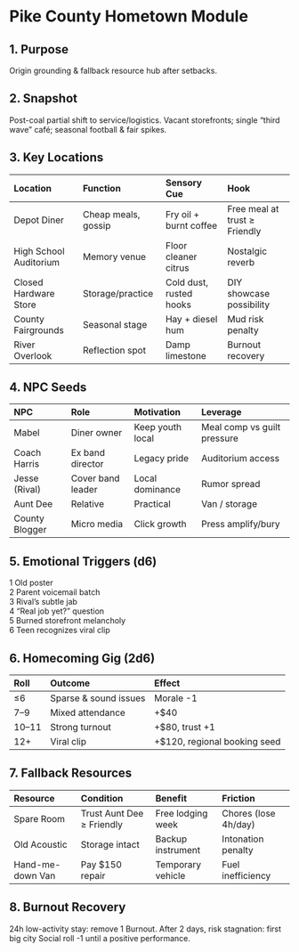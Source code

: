 # Pike County Hometown Module

## 1. Purpose
Origin grounding & fallback resource hub after setbacks.

## 2. Snapshot
Post-coal partial shift to service/logistics. Vacant storefronts; single “third wave” café; seasonal football & fair spikes.

## 3. Key Locations
| Location | Function | Sensory Cue | Hook |
| :---- | :---- | :---- | :---- |
| Depot Diner | Cheap meals, gossip | Fry oil + burnt coffee | Free meal at trust ≥ Friendly |
| High School Auditorium | Memory venue | Floor cleaner citrus | Nostalgic reverb |
| Closed Hardware Store | Storage/practice | Cold dust, rusted hooks | DIY showcase possibility |
| County Fairgrounds | Seasonal stage | Hay + diesel hum | Mud risk penalty |
| River Overlook | Reflection spot | Damp limestone | Burnout recovery |

## 4. NPC Seeds
| NPC | Role | Motivation | Leverage |
| :---- | :---- | :---- | :---- |
| Mabel | Diner owner | Keep youth local | Meal comp vs guilt pressure |
| Coach Harris | Ex band director | Legacy pride | Auditorium access |
| Jesse (Rival) | Cover band leader | Local dominance | Rumor spread |
| Aunt Dee | Relative | Practical | Van / storage |
| County Blogger | Micro media | Click growth | Press amplify/bury |

## 5. Emotional Triggers (d6)
1 Old poster  
2 Parent voicemail batch  
3 Rival’s subtle jab  
4 “Real job yet?” question  
5 Burned storefront melancholy  
6 Teen recognizes viral clip  

## 6. Homecoming Gig (2d6)
| Roll | Outcome | Effect |
| :---- | :---- | :---- |
| ≤6 | Sparse & sound issues | Morale -1 |
| 7–9 | Mixed attendance | +$40 |
| 10–11 | Strong turnout | +$80, trust +1 |
| 12+ | Viral clip | +$120, regional booking seed |

## 7. Fallback Resources
| Resource | Condition | Benefit | Friction |
| :---- | :---- | :---- | :---- |
| Spare Room | Trust Aunt Dee ≥ Friendly | Free lodging week | Chores (lose 4h/day) |
| Old Acoustic | Storage intact | Backup instrument | Intonation penalty |
| Hand-me-down Van | Pay $150 repair | Temporary vehicle | Fuel inefficiency |

## 8. Burnout Recovery
24h low-activity stay: remove 1 Burnout. After 2 days, risk stagnation: first big city Social roll -1 until a positive performance.